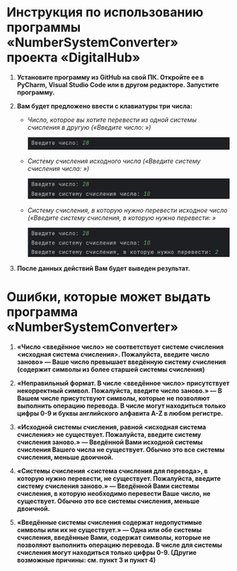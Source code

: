 Инструкция по использованию программы «NumberSystemConverter» проекта «DigitalHub»
=========

1. **Установите программу из GitHub на свой ПК. Откройте ее в PyCharm, Visual Studio Code или в другом редакторе. Запустите программу.**

2. **Вам будет предложено ввести с клавиатуры три числа:**
   * *Число, которое вы хотите перевести из одной системы счисления в другую («Введите число: »)*
     
     ![Молитесь...](./Pictures/2.png)

   * *Систему счисления исходного числа («Введите систему счисления числа: »)*
     
     ![Молитесь...](./Pictures/3.png)

   * *Систему счисления, в которую нужно перевести исходное число («Введите систему счисления, в которую нужно перевести: »*
     
     ![Молитесь...](./Pictures/4.png)

3. **После данных действий Вам будет выведен результат.**

Ошибки, которые может выдать программа «NumberSystemConverter»
=========

1. **«Число <введённое число> не соответствует системе счисления <исходная система счисления>. Пожалуйста, введите число заново» — Ваше число превышает введённую систему счисления (содержит символы из более старшей системы счисления)**

2. **«Неправильный формат. В числе <введённое число> присутствует некорректный символ. Пожалуйста, введите число заново.» — В Вашем числе присутствуют символы, которые не позволяют выполнить операцию перевода. В числе могут находиться только цифры 0-9 и буквы английского алфавита A-Z в любом регистре.**
 
3. **«Исходной системы счисления, равной <исходная система счисления> не существует. Пожалуйста, введите систему счисления заново.» — Введённой Вами исходной системы счисления Вашего числа не существует. Обычно это все системы счисления, меньше двоичной.**
   
4. **«Системы счисления <система счисления для перевода>, в которую нужно перевести, не существует. Пожалуйста, введите систему счисления заново.» — Введённой Вами системы счисления, в которую необходимо перевести Ваше число, не существует. Обычно это все системы счисления, меньше двоичной.**
   
5. **«Введённые системы счисления содержат недопустимые символы или их не существует.» — Одна или обе системы счисления, введённые Вами, содержат символы, которые не позволяют выполнить операцию перевода. В числе для системы счисления могут находиться только цифры 0-9. (Другие возможные причины: см. пункт 3 и пункт 4)**



